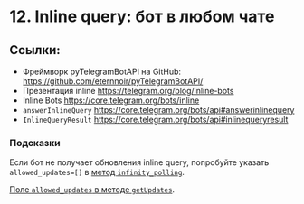 # 12. Inline query: бот в любом чате

## Ссылки:
- Фреймворк pyTelegramBotAPI на GitHub: https://github.com/eternnoir/pyTelegramBotAPI/
- Презентация inline https://telegram.org/blog/inline-bots
- Inline Bots https://core.telegram.org/bots/inline
- `answerInlineQuery` https://core.telegram.org/bots/api#answerinlinequery
- `InlineQueryResult` https://core.telegram.org/bots/api#inlinequeryresult

### Подсказки
Если бот не получает обновления inline query, попробуйте указать `allowed_updates=[]` в [метод `infinity_polling`](https://pytba.readthedocs.io/ru/latest/sync_version/index.html#telebot.TeleBot.infinity_polling).

[Поле `allowed_updates` в методе `getUpdates`](https://core.telegram.org/bots/api#getupdates:~:text=testing%20purposes%20only.-,allowed_updates,-Array%20of%20String).

